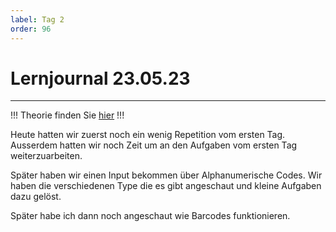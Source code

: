 ```yaml
---
label: Tag 2
order: 96
---
```


# Lernjournal 23.05.23
---

!!!
Theorie finden Sie [hier](../theorie/2)
!!!

Heute hatten wir zuerst noch ein wenig Repetition vom ersten Tag. Ausserdem hatten wir noch Zeit um an den Aufgaben vom ersten Tag weiterzuarbeiten. 

Später haben wir einen Input bekommen über Alphanumerische Codes. Wir haben die verschiedenen Type die es gibt angeschaut und kleine Aufgaben dazu gelöst.

Später habe ich dann noch angeschaut wie Barcodes funktionieren.

